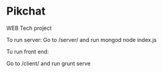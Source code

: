 # Pikchat
WEB Tech project

To run server:
Go to /server/ and run
	mongod
	node index.js

Tu run front end:

Go to /client/ and run
	grunt serve
